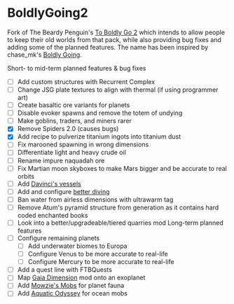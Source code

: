 # BoldlyGoing2
Fork of The Beardy Penguin's [To Boldly Go 2](https://www.curseforge.com/minecraft/modpacks/to-boldly-go-2) which intends to allow people to keep their old worlds from that pack, while also providing bug fixes and adding some of the planned features.
The name has been inspired by chase_mk's [Boldly Going](https://www.curseforge.com/minecraft/modpacks/boldly-going).

Short- to mid-term planned features & bug fixes
- [ ] Add custom structures with Recurrent Complex
- [ ] Change JSG plate textures to align with thermal (if using programmer art)
- [ ] Create basaltic ore variants for planets
- [ ] Disable evoker spawns and remove the totem of undying
- [ ] Make goblins, traders, and miners rarer
- [x] Remove Spiders 2.0 (causes bugs)
- [x] Add recipe to pulverize titanium ingots into titanium dust
- [ ] Fix marooned spawning in wrong dimensions
- [ ] Differentiate light and heavy crude oil
- [ ] Rename impure naquadah ore
- [ ] Fix Martian moon skyboxes to make Mars bigger and be accurate to real orbits
- [ ] Add [Davinci's vessels](https://www.curseforge.com/minecraft/mc-mods/davincis-vessels)
- [ ] Add and configure [better diving](https://www.curseforge.com/minecraft/mc-mods/better-diving)
- [ ] Ban water from airless dimensions with ultrawarm tag
- [ ] Remove Atum's pyramid structure from generation as it contains hard coded enchanted books
- [ ] Look into a better/upgradeable/tiered quarries mod
Long-term planned features
- [ ] Configure remaining planets
  - [ ] Add underwater biomes to Europa
  - [ ] Configure Venus to be more accurate to real-life
  - [ ] Configure Mercury to be more accurate to real-life
- [ ] Add a quest line with FTBQuests
- [ ] Map [Gaia Dimension](https://www.curseforge.com/minecraft/mc-mods/gaia-dimension) mod onto an exoplanet
- [ ] Add [Mowzie's Mobs](https://www.curseforge.com/minecraft/mc-mods/mowzies-mobs) for planet fauna
- [ ] Add [Aquatic Odyssey](https://www.curseforge.com/minecraft/mc-mods/aquatic-odyssey-mod) for ocean mobs
